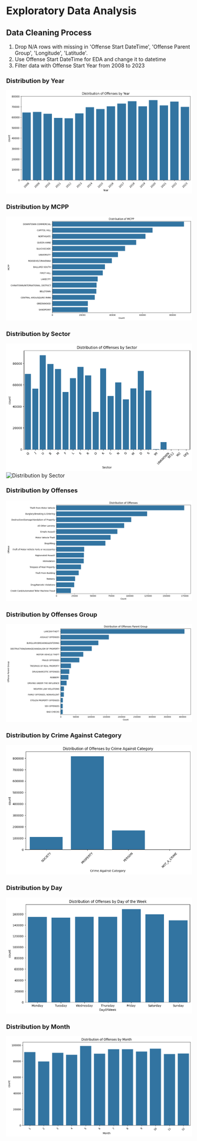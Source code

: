 # Exploratory Data Analysis

## Data Cleaning Process
1. Drop N/A rows with missing in 'Offense Start DateTime', 'Offense Parent Group', 'Longitude', 'Latitude'.
2. Use Offense Start DateTime for EDA and change it to datetime
3. Filter data with Offense Start Year from 2008 to 2023

### Distribution by Year
![Distribution by Year](img/distribution_by_year.png)

### Distribution by MCPP
![Distribution by MCPP](img/distribution_by_MCPP.png)

### Distribution by Sector
![Distribution by Sector](img/distribution_by_sector.png)
![Distribution by Sector](img/seattle_beatmpa.png)

### Distribution by Offenses
![Distribution by Offenses](img/distribution_by_offenses.png)

### Distribution by Offenses Group
![Distribution by Offenses Group](img/distribution_by_offenses_group.png)

### Distribution by Crime Against Category
![Distribution by Crime Against Category](img/distribution_by_crime_against_category.png)

### Distribution by Day
![Distribution by Day](img/distribution_by_day.png)

### Distribution by Month
![Distribution by Month](img/distribution_by_month.png)
